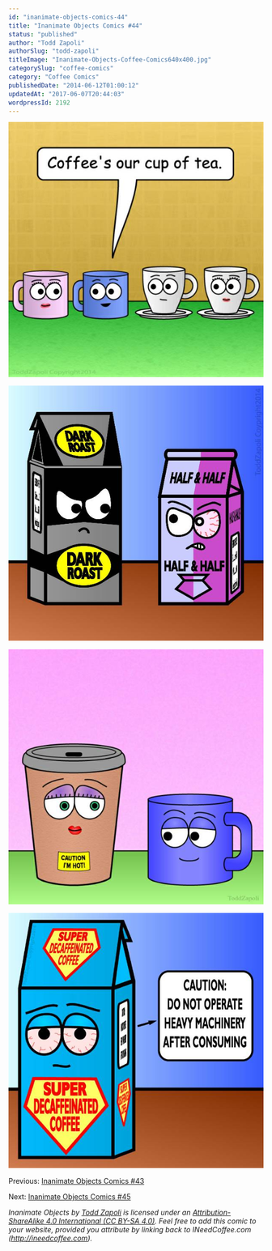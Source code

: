 ```yaml
---
id: "inanimate-objects-comics-44"
title: "Inanimate Objects Comics #44"
status: "published"
author: "Todd Zapoli"
authorSlug: "todd-zapoli"
titleImage: "Inanimate-Objects-Coffee-Comics640x400.jpg"
categorySlug: "coffee-comics"
category: "Coffee Comics"
publishedDate: "2014-06-12T01:00:12"
updatedAt: "2017-06-07T20:44:03"
wordpressId: 2192
---
```


![Coffee is our cup of tea](201410coffee-is-our-cup-of-tea.jpg)

![Dark Roast 2 Face](201411DarkRoastTwoFacee.jpg)

![Caution I am Hot](201414-caution-im-hot.jpg)

![Super Decaf](201409SuperDecaff.jpg)

Previous: [Inanimate Objects Comics #43](http://ineedcoffee.com/inanimate-objects-comics-43/)

Next: [Inanimate Objects Comics #45](http://ineedcoffee.com/inanimate-objects-comics-45/)

*Inanimate Objects by [Todd Zapoli](http://ineedcoffee.com/) is licensed under an [Attribution-ShareAlike 4.0 International (CC BY-SA 4.0)](https://creativecommons.org/licenses/by-sa/4.0/). Feel free to add this comic to your website, provided you attribute by linking back to INeedCoffee.com (http://ineedcoffee.com).*